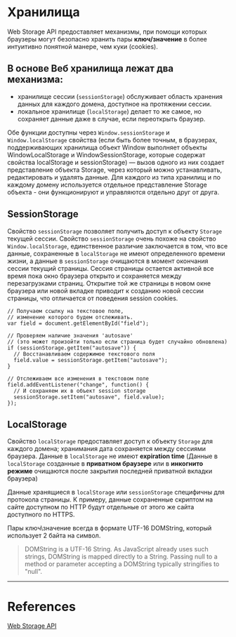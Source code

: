 # Хранилища

Web Storage API предоставляет механизмы, при помощи которых браузеры могут безопасно хранить пары **ключ/значение** в более интуитивно понятной манере, чем куки (cookies).

## В основе Веб хранилища лежат два механизма:

- хранилище сессии (`sessionStorage`) обслуживает область хранения данных для каждого домена, доступное на протяжении сессии.
- локальное хранилище (`localStorage`) делает то же самое, но сохраняет данные даже в случае, если переоткрыть браузер.

Обе функции доступны через `Window.sessionStorage` и `Window.localStorage` свойства (если быть более точным, в браузерах, поддерживающих хранилища объект Window выполняет объекты WindowLocalStorage и WindowSessionStorage, которые содержат свойства localStorage и sessionStorage) — вызов одного из них создает представление объекта Storage, через который можно устанавливать, редактировать и удалять данные. Для каждого из типа хранилищ и по каждому домену используется отдельное представление Storage объекта - они функционируют и управляются отдельно друг от друга.

## SessionStorage

Свойство `sessionStorage` позволяет получить доступ к объекту `Storage` текущей сессии. Свойство `sessionStorage` очень похоже на свойство `Window.localStorage`, единственное различие заключается в том, что все данные, сохраненные в `localStorage` не имеют определенного времени жизни, а данные в `sessionStorage` очищаются в момент окончания сессии текущий страницы. Сессия страницы остается активной все время пока окно браузера открыто и сохраняется между перезагрузками страниц. Открытие той же страницы в новом окне браузера или новой вкладке приводит к созданию новой сессии страницы, что отличается от поведения session cookies.

```
// Получаем ссылку на текстовое поле,
// изменение которого будем отслеживать.
var field = document.getElementById("field");

// Проверяем наличие значения 'autosave'
// (это может произойти только если страница будет случайно обновлена)
if (sessionStorage.getItem("autosave")) {
  // Восстанавливаем содержимое текстового поля
  field.value = sessionStorage.getItem("autosave");
}

// Отслеживаем все изменения в текстовом поле
field.addEventListener("change", function() {
  // И сохраняем их в объект session storage
  sessionStorage.setItem("autosave", field.value);
});
```

## LocalStorage

Свойство `localStorage` предоставляет доступ к объекту `Storage` для каждого домена; хранимания дата сохраняется между сессиями браузера. Данные в `localStorage` не имеют **expiration time**
(Данные в `localStorage` созданные в **приватном браузере** или в **инкогнито режиме** очищаются после закрытия последней приватной вкладки браузера)

Данные хранящиеся в `localStorage` или `sessionStorage` специфичны для протокола страницы. К примеру, данные сохраненные скриптом на сайте доступном по HTTP будут отдельные от этого же сайта доступного по HTTPS.

Пары ключ\значение всегда в формате UTF-16 DOMString, который использует 2 байта на символ.

> DOMString is a UTF-16 String. As JavaScript already uses such strings, DOMString is mapped directly to a String.
> Passing null to a method or parameter accepting a DOMString typically stringifies to "null".

---

# References

[Web Storage API](https://wiki.developer.mozilla.org/en-US/docs/Web/API/Web_Storage_API)

